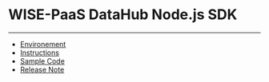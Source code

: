 # WISE-PaaS DataHub Node.js SDK

---

* [Environement](/sdks/c-sdk/environement.md "Environement")
* [Instructions](/sdks/java-sdk/instruction.md)
* [Sample Code](/sdks/nodejs-sdk/sample-code.md)
* [Release Note](/sdks/java-sdk/release-note.md)



